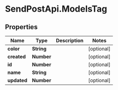 # SendPostApi.ModelsTag

## Properties
Name | Type | Description | Notes
------------ | ------------- | ------------- | -------------
**color** | **String** |  | [optional] 
**created** | **Number** |  | [optional] 
**id** | **Number** |  | [optional] 
**name** | **String** |  | [optional] 
**updated** | **Number** |  | [optional] 


